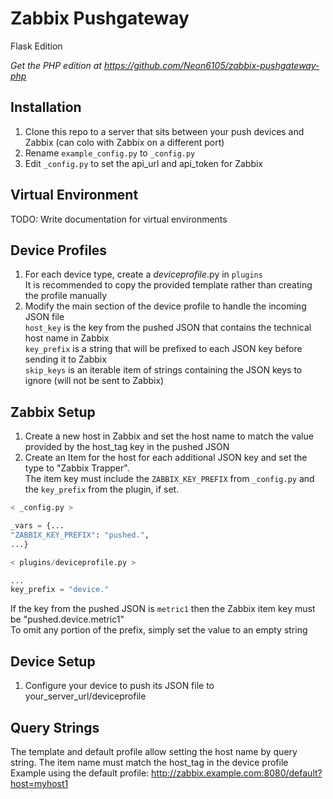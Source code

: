 # Zabbix Pushgateway
Flask Edition

_Get the PHP edition at https://github.com/Neon6105/zabbix-pushgateway-php_

## Installation
1. Clone this repo to a server that sits between your push devices and Zabbix (can colo with Zabbix on a different port)  
1. Rename `example_config.py` to `_config.py`  
1. Edit `_config.py` to set the api_url and api_token for Zabbix

## Virtual Environment
TODO: Write documentation for virtual environments  

## Device Profiles
1. For each device type, create a _deviceprofile_.py in `plugins`  
   It is recommended to copy the provided template rather than creating the profile manually  
1. Modify the main section of the device profile to handle the incoming JSON file  
`host_key` is the key from the pushed JSON that contains the technical host name in Zabbix  
`key_prefix` is a string that will be prefixed to each JSON key before sending it to Zabbix  
`skip_keys` is an iterable item of strings containing the JSON keys to ignore (will not be sent to Zabbix)  

## Zabbix Setup
1. Create a new host in Zabbix and set the host name to match the value provided by the host_tag key in the pushed JSON  
1. Create an Item for the host for each additional JSON key and set the type to "Zabbix Trapper".  
The item key must include the `ZABBIX_KEY_PREFIX` from `_config.py` and the `key_prefix` from the plugin, if set.  
```python
< _config.py >

_vars = {...
"ZABBIX_KEY_PREFIX": "pushed.",
...}
```
```python
< plugins/deviceprofile.py >

...
key_prefix = "device."
```
If the key from the pushed JSON is `metric1` then the Zabbix item key must be "pushed.device.metric1"  
To omit any portion of the prefix, simply set the value to an empty string  

## Device Setup
1. Configure your device to push its JSON file to your_server_url/deviceprofile

## Query Strings
The template and default profile allow setting the host name by query string. The item name must match the host_tag in the device profile  
Example using the default profile: http://zabbix.example.com:8080/default?host=myhost1
